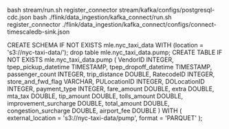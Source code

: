 bash stream/run.sh register_connector stream/kafka/configs/postgresql-cdc.json
bash ./flink/data_ingestion/kafka_connect/run.sh register_connector ./flink/data_ingestion/kafka_connect/configs/connect-timescaledb-sink.json

CREATE SCHEMA IF NOT EXISTS mle.nyc_taxi_data
WITH (location = 's3://nyc-taxi-data/');
drop table mle.nyc_taxi_data.pump;
CREATE TABLE IF NOT EXISTS mle.nyc_taxi_data.pump (
	VendorID INTEGER,
    tpep_pickup_datetime TIMESTAMP,
    tpep_dropoff_datetime TIMESTAMP,
    passenger_count INTEGER,
    trip_distance DOUBLE,
    RatecodeID INTEGER,
    store_and_fwd_flag VARCHAR,
    PULocationID INTEGER,
    DOLocationID INTEGER,
    payment_type INTEGER,
    fare_amount DOUBLE,
    extra DOUBLE,
    mta_tax DOUBLE,
    tip_amount DOUBLE,
    tolls_amount DOUBLE,
    improvement_surcharge DOUBLE,
    total_amount DOUBLE,
    congestion_surcharge DOUBLE,
    airport_fee DOUBLE
) WITH (
  external_location = 's3://nyc-taxi-data/pump',
  format = 'PARQUET'
);